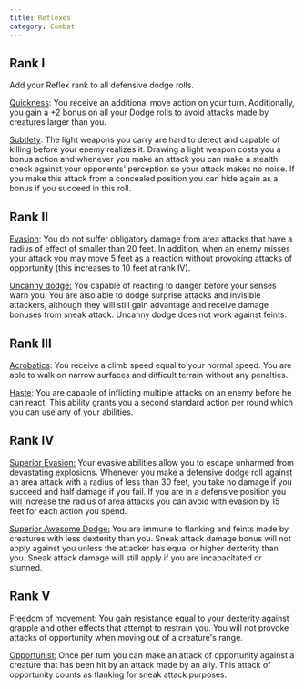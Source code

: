 ```yaml
---
title: Reflexes
category: Combat
---
```


## Rank I

Add your Reflex rank to all defensive dodge rolls.

<u>Quickness</u>: You receive an additional move action on your turn. Additionally, you gain a +2 bonus on all your Dodge rolls to avoid attacks made by creatures larger than you. 

<u>Subtlety</u>: The light weapons you carry are hard to detect and capable of killing before your enemy realizes it. Drawing a light weapon costs you a bonus action and whenever you make an attack you can make a stealth check against your opponents' perception so your attack makes no noise. If you make this attack from a concealed position you can hide again as a bonus if you succeed in this roll.

## Rank II

<u>Evasion</u>: You do not suffer obligatory damage from area attacks that have a radius of effect of smaller than 20 feet. In addition, when an enemy misses your attack you may move 5 feet as a reaction without provoking attacks of opportunity (this increases to 10 feet at rank IV).

<u>Uncanny dodge:</u> You capable of reacting to danger before your senses warn you. You are also able to dodge surprise attacks and invisible attackers, although they will still gain advantage and receive damage bonuses from sneak attack. Uncanny dodge does not work against feints.

## Rank III

<u>Acrobatics</u>: You receive a climb speed equal to your normal speed. You are able to walk on narrow surfaces and difficult terrain without any penalties.

<u>Haste</u>: You are capable of inflicting multiple attacks on an enemy before he can react. This ability grants you a second standard action per round which you can use any of your abilities.

## Rank IV

<u>Superior Evasion:</u> Your evasive abilities allow you to escape unharmed from devastating explosions. Whenever you make a defensive dodge roll against an area attack with a radius of less than 30 feet, you take no damage if you succeed and half damage if you fail. If you are in a defensive position you will increase the radius of area attacks you can avoid with evasion by 15 feet for each action you spend.

<u>Superior Awesome Dodge:</u> You are immune to flanking and feints made by creatures with less dexterity than you. Sneak attack damage bonus will not apply against you unless the attacker has equal or higher dexterity than you. Sneak attack damage will still apply if you are incapacitated or stunned.

## Rank V

<u>Freedom of movement:</u> You gain resistance equal to your dexterity against grapple and other effects that attempt to restrain you. You will not provoke attacks of opportunity when moving out of a creature's range.

<u>Opportunist:</u> Once per turn you can make an attack of opportunity against a creature that has been hit by an attack made by an ally. This attack of opportunity counts as flanking for sneak attack purposes.